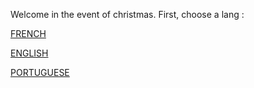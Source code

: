 Welcome in the event of christmas. First, choose a lang :

[FRENCH](./fr/main.md)

[ENGLISH](./en/main.md)

[PORTUGUESE](./po/main.md)
